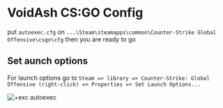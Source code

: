 # VoidAsh CS:GO Config

put ```autoexec.cfg``` on ```...\Steam\steamapps\common\Counter-Strike Global Offensive\csgo\cfg``` then you are ready to go

## Set aunch options 

For launch options go to ```Steam => library => Counter-Strike: Global Offensive (right-click) => Properties => Set Launch Options...```

![+exc autoexec]()
